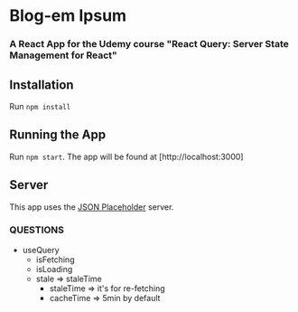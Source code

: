 # Blog-em Ipsum

### A React App for the Udemy course "React Query: Server State Management for React"

## Installation

Run `npm install`

## Running the App

Run `npm start`. The app will be found at [http://localhost:3000]

## Server

This app uses the [JSON Placeholder](https://jsonplaceholder.typicode.com/) server.

### QUESTIONS

- useQuery
  - isFetching
  - isLoading
  - stale => staleTime
    - staleTime => it's for re-fetching
    - cacheTime => 5min by default
